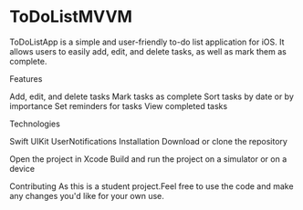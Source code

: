 # ToDoListMVVM

ToDoListApp is a simple and user-friendly to-do list application for iOS. It allows users to easily add, edit, and delete tasks, as well as mark them as complete.

Features

Add, edit, and delete tasks
Mark tasks as complete
Sort tasks by date or by importance
Set reminders for tasks
View completed tasks

Technologies

Swift
UIKit
UserNotifications
Installation
Download or clone the repository

Open the project in Xcode
Build and run the project on a simulator or on a device

Contributing
As this is a student project.Feel free to use the code and make any changes you'd like for your own use.
